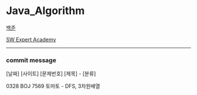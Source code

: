Java_Algorithm
===============

[백준](https://github.com/DongIkkk/Java_Algorithm/tree/main/src/baekjoon)

[SW Expert Academy](https://github.com/DongIkkk/Java_Algorithm/tree/main/src/swea)




----------
### commit message
[날짜] [사이트] [문제번호] [제목] - [분류]

0328 BOJ 7569 토마토 - DFS, 3차원배열